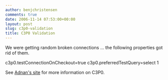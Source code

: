 ```yaml
---
author: benjchristensen
comments: true
date: 2006-11-14 07:53:00+00:00
layout: post
slug: c3p0-validation
title: C3P0 Validation
---
```


We were getting random broken connections ... the following properties got rid of them.

c3p0.testConnectionOnCheckout=true
c3p0.preferredTestQuery=select 1

See [Adnan's site](http://adnanm.blogspot.com/2007/07/monitoring-c3p0-using-jmxjconsole.html) for more information on C3P0.
